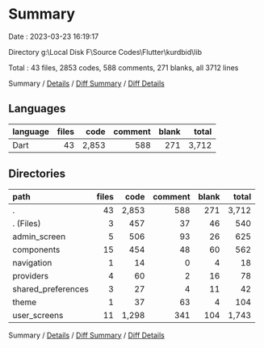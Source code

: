 # Summary

Date : 2023-03-23 16:19:17

Directory g:\\Local Disk F\\Source Codes\\Flutter\\kurdbid\\lib

Total : 43 files,  2853 codes, 588 comments, 271 blanks, all 3712 lines

Summary / [Details](details.md) / [Diff Summary](diff.md) / [Diff Details](diff-details.md)

## Languages
| language | files | code | comment | blank | total |
| :--- | ---: | ---: | ---: | ---: | ---: |
| Dart | 43 | 2,853 | 588 | 271 | 3,712 |

## Directories
| path | files | code | comment | blank | total |
| :--- | ---: | ---: | ---: | ---: | ---: |
| . | 43 | 2,853 | 588 | 271 | 3,712 |
| . (Files) | 3 | 457 | 37 | 46 | 540 |
| admin_screen | 5 | 506 | 93 | 26 | 625 |
| components | 15 | 454 | 48 | 60 | 562 |
| navigation | 1 | 14 | 0 | 4 | 18 |
| providers | 4 | 60 | 2 | 16 | 78 |
| shared_preferences | 3 | 27 | 4 | 11 | 42 |
| theme | 1 | 37 | 63 | 4 | 104 |
| user_screens | 11 | 1,298 | 341 | 104 | 1,743 |

Summary / [Details](details.md) / [Diff Summary](diff.md) / [Diff Details](diff-details.md)